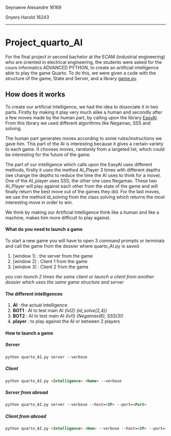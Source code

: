 Seynaeve Alexandre 16169

Snyers Harold 16243
___
# Project_quarto_AI
For the final project in second bachelor at the ECAM (industrial engineering) who are oriented in electrical engineering, the students were asked for the cours informatics ADVANCED PYTHON, to create an artificial intelligence able to play the game Quarto. To do this, we were given a code with the structure of the game, State and Server, and a library [game.py](https://github.com/ECAM-Brussels/PythonAdvanced2BA/tree/master/AIproject/lib). 

## How does it works
To create our artificial intelligence, we had the idea to dissociate it in two parts. Firstly by making it play very much alike a human and secondly after a few moves made by the human part, by calling upon the library [EasyAI](http://zulko.github.io/easyAI/index.html). From this library we used different algorithms like Negamax, SSS and solving. 

The human part generates moves according to some rules/instructions we gave him. This part of the AI is interesting because it gives a certain variety to each game. It chooses moves, randomly from a targeted list, which could be interesting for the future of the game. 

The part of our intelligence which calls upon the EasyAI uses different methods, firstly it uses the method AI_Player 3 times with different depths (we change the depths to reduce the time the AI uses to think for a move). One of the AI_player uses SSS, the other one uses Negamax. These two AI_Player will play against each other from the state of the game and will finally return the best move out of the games they did. For the last moves, we use the method id_solving from the class solving which returns the most interesting move in order to win.

We think by making our Artificial Intelligence think like a human and like a machine, makes him more difficult to play against.

#### What do you need to launch a game
To start a new game you will have to open 3 command prompts or terminals and call the game from the dossier where quarto_AI.py is saved.
  1. [window 1] : the server from the game
  2. [window 2] : Client 1 from the game
  3. [window 3] : Client 2 from the game

*you can launch 2 times the same client or launch a client from another dossier which uses the same game structure and server*

#### The different intelligences
  1. **AI** : the actual intelligence
  2. **BOT1** : AI to test main AI *(lvl2)   (id_solve(2,4))*
  3. **BOT2** : AI to test main AI *(lvl1)   (Negamax(6), SSS(3))*
  4. **player** : to play against the AI or between 2 players

#### How to launch a game
##### Server
```html
python quarto_AI.py server --verbose
```
##### Client
```html
python quarto_AI.py <Intelligence> <Name> --verbose
```
##### Server from abroad
```html
python quarto_AI.py server --verbose --host=<IP> --port=<Port>
```
##### Client from abroad

```html
python quarto_AI.py <Intelligence> <Nom> --verbose --host=<IP> --port=<Port>
```    
